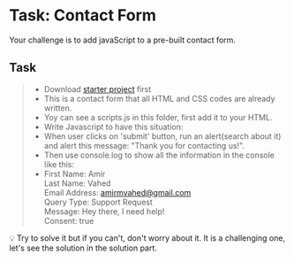 # Task: Contact Form

Your challenge is to add javaScript to a pre-built contact form.

## Task

> - Download [starter project](https://drive.google.com/file/d/1nc6_Mj9pl6wm6MAa3Eqkf6AFdVb8nZwb/view?usp=sharing) first
> - This is a contact form that all HTML and CSS codes are already written.
> - Yoy can see a scripts.js in this folder, first add it to your HTML.
> - Write Javascript to have this situation:
> - When user clicks on 'submit' button, run an alert(search about it) and alert this message: "Thank you for contacting us!".
> - Then use console.log to show all the information in the console like this:
> -    First Name: Amir <br/>
       Last Name: Vahed <br/>
       Email Address: amirmvahed@gmail.com <br/>
       Query Type: Support Request <br/>
       Message: Hey there, I need help! <br/>
       Consent: true




💡 Try to solve it but if you can't, don't worry about it.
It is a challenging one, let's see the solution in the solution part. 
